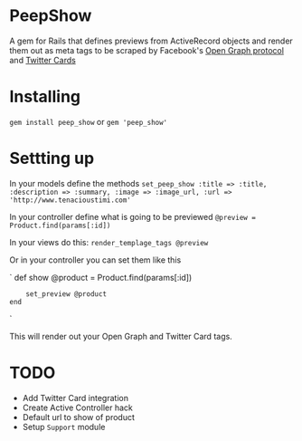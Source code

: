 PeepShow
========
A gem for Rails that defines previews from ActiveRecord objects and render them out as meta tags to be scraped by Facebook's [Open Graph protocol](http://ogp.me/ "Open Graph") and [Twitter Cards](https://dev.twitter.com/docs/cards "Twitter Cards")

# Installing

`gem install peep_show`
or 
`gem 'peep_show'`

# Settting up
In your models define the methods
`set_peep_show :title => :title, :description => :summary, :image => :image_url, :url => 'http://www.tenacioustimi.com'`

In your controller define what is going to be previewed
`@preview = Product.find(params[:id])`

In your views do this:
`render_templage_tags @preview`

Or in your controller you can set them like this

`
	def show
		@product = Product.find(params[:id])

		set_preview @product
	end
`

This will render out your Open Graph and Twitter Card tags.

TODO
====

* Add Twitter Card integration
* Create Active Controller hack
* Default url to show of product
* Setup `Support` module
 